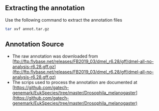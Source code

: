 ## Extracting the annotation

Use the following command to extract the annotation files

```bash
tar xvf annot.tar.gz
```

## Annotation Source

* The raw annotation was downloaded from [ftp://ftp.flybase.net/releases/FB2019_03/dmel_r6.28/gff/dmel-all-no-analysis-r6.28.gff.gz](ftp://ftp.flybase.net/releases/FB2019_03/dmel_r6.28/gff/dmel-all-no-analysis-r6.28.gff.gz)
* The scrips used to process the annotation are documented at [https://github.com/gatech-genemark/EukSpecies/tree/master/Drosophila_melanogaster](https://github.com/gatech-genemark/EukSpecies/tree/master/Drosophila_melanogaster)

